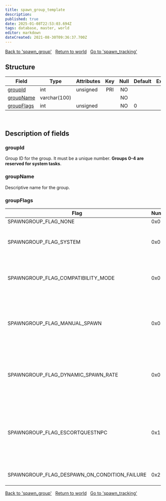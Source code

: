 ```yaml
---
title: spawn_group_template
description: 
published: true
date: 2025-01-08T22:53:03.694Z
tags: database, master, world
editor: markdown
dateCreated: 2021-08-30T09:36:37.700Z
---
```


<a href="https://trinitycore.info/en/database/master/world/spawn_group" class="mt-5 v-btn v-btn--depressed v-btn--flat v-btn--outlined theme--light v-size--default darkblue--text text--lighten-3"><span class="v-btn__content"><i aria-hidden="true" class="v-icon notranslate v-icon--left mdi mdi-arrow-left theme--light"></i><span>Back to 'spawn_group'</span></span></a>&nbsp;&nbsp;&nbsp;<a href="https://trinitycore.info/en/database/master/world/home" class="mt-5 v-btn v-btn--depressed v-btn--flat v-btn--outlined theme--light v-size--default darkblue--text text--lighten-3"><span class="v-btn__content"><i aria-hidden="true" class="v-icon notranslate v-icon--left mdi mdi-home-outline theme--light"></i><span>Return to world</span></span></a>&nbsp;&nbsp;&nbsp;<a href="https://trinitycore.info/en/database/master/world/spawn_tracking" class="mt-5 v-btn v-btn--depressed v-btn--flat v-btn--outlined theme--light v-size--default darkblue--text text--lighten-3"><span class="v-btn__content"><span>Go to 'spawn_tracking'</span><i aria-hidden="true" class="v-icon notranslate v-icon--right mdi mdi-arrow-right theme--light"></i></span></a>

## Structure

| Field | Type | Attributes | Key | Null | Default | Extra | Comment |
| --- | --- | --- | :---: | :---: | --- | --- | --- |
| [groupId](#groupid) | int | unsigned | PRI | NO |  |  |  |
| [groupName](#groupname) | varchar(100) |  |  | NO |  |  |  |
| [groupFlags](#groupflags) | int | unsigned |  | NO | 0 |  |  |
&nbsp;
## Description of fields

### groupId
Group ID for the group. It must be a unique number. **Groups 0-4 are reserved for system tasks**.
&nbsp;

### groupName
Descriptive name for the group.
&nbsp;

### groupFlags

| Flag                                         | Number | Description |
| -------------------------------------------- | ------ | ---------------- |
| SPAWNGROUP_FLAG_NONE                         |   0x00 | No flags applied |
| SPAWNGROUP_FLAG_SYSTEM                       |   0x01 | Group is a system group (applies to standard groups 0-4) |
| SPAWNGROUP_FLAG_COMPATIBILITY_MODE           |   0x02 | Group will contain legacy objects/creatures that don't work with dynamic spawn changes |
| SPAWNGROUP_FLAG_MANUAL_SPAWN                 |   0x04 | Group will not be spawned by core by default. Scripts can manually spawn/despawn these groups on demand. |
| SPAWNGROUP_FLAG_DYNAMIC_SPAWN_RATE           |   0x08 | Group will have dynamic spawn rates applied (by default quest interested creatures/gos and gather nodes use this) |
| SPAWNGROUP_FLAG_ESCORTQUESTNPC               |   0x10 | Group contains Escort quest NPCs. This further enhances Dynamic spawn to begin respawn time at the point a quest is taken and the escort begins |
| SPAWNGROUP_FLAG_DESPAWN_ON_CONDITION_FAILURE | 0x20 | Group despawns on condition failure |

<a href="https://trinitycore.info/en/database/master/world/spawn_group" class="mt-5 v-btn v-btn--depressed v-btn--flat v-btn--outlined theme--light v-size--default darkblue--text text--lighten-3"><span class="v-btn__content"><i aria-hidden="true" class="v-icon notranslate v-icon--left mdi mdi-arrow-left theme--light"></i><span>Back to 'spawn_group'</span></span></a>&nbsp;&nbsp;&nbsp;<a href="https://trinitycore.info/en/database/master/world/home" class="mt-5 v-btn v-btn--depressed v-btn--flat v-btn--outlined theme--light v-size--default darkblue--text text--lighten-3"><span class="v-btn__content"><i aria-hidden="true" class="v-icon notranslate v-icon--left mdi mdi-home-outline theme--light"></i><span>Return to world</span></span></a>&nbsp;&nbsp;&nbsp;<a href="https://trinitycore.info/en/database/master/world/spawn_tracking" class="mt-5 v-btn v-btn--depressed v-btn--flat v-btn--outlined theme--light v-size--default darkblue--text text--lighten-3"><span class="v-btn__content"><span>Go to 'spawn_tracking'</span><i aria-hidden="true" class="v-icon notranslate v-icon--right mdi mdi-arrow-right theme--light"></i></span></a>
